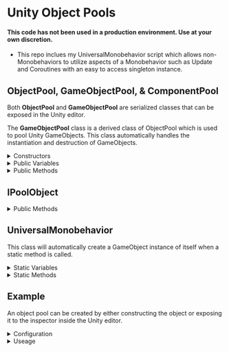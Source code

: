 # Unity Object Pools

#### **This code has not been used in a production environment. Use at your own discretion.**

- This repo inclues my UniversalMonobehavior script which allows non-Monobehaviors to utilize aspects of a Monobehavior such as Update and Coroutines with an easy to access singleton instance.

## ObjectPool, GameObjectPool, & ComponentPool
Both **ObjectPool** and **GameObjectPool** are serialized classes that can be exposed in the Unity editor.

The **GameObjectPool** class is a derived class of ObjectPool<T> which is used to pool Unity GameObjects. This class automatically handles the instantiation and destruction of GameObjects. 
<details>
  <summary>Constructors</summary>
  
  
  #### Generic
  ```c#
  new ObjectPool<T>( Action<IPoolObject> aContruct = null );
  ```
  ```c#
  new ObjectPool<T>( int aMaxObjects, float aDestroyIdleWaitTimeInSeconds, 
                     Action<IPoolObject> aConstruct = null );
  ```
  ```c#
  new ObjectPool<T>( int aMaxObjects, float aDestroyIdleWaitTimeInSeconds,
                     float aUpdateIntervalInSeconds, float aActiveLifetimeInSeconds, 
                     bool aDestroyIdle, bool aIsOpenPool,
                     PoolType aPoolType = PoolType.Recycle,
                     UpdateMode aUpdateMode = UpdateMode.Interval,
                     Action<IPoolObject> aConstruct = null );
  ````
  #### GameObject
  ```c#
  new GameObjectPool( GameObject aPrefab, ConstructObject aContruct = null );
  ```
  ```c#
  new GameObjectPool( GameObject aPrefab, int aMaxObjects, 
                      float aDestroyIdleWaitTimeInSeconds, 
                      Action<IPoolObject> aConstruct = null );
  ```
  ```c#
  new GameObjectPool( GameObject aPrefab, int aMaxObjects, float aDestroyIdleWaitTimeInSeconds,
                      float aUpdateIntervalInSeconds, float aActiveLifetimeInSeconds, 
                      bool aDestroyIdle, bool aIsOpenPool,
                      PoolType aPoolType = PoolType.Recycle,
                      UpdateMode aUpdateMode = UpdateMode.Interval,
                      Action<IPoolObject> aConstruct = null );
````
</details>

<details>
  <summary>Public Variables</summary>
  
  Type | Name | Summary
  ---- | ---- | -------
  System.Action\<T\> | StartAction | An action to perform on an object before it becomes active.
  System.Action\<T\> | ReturnAction | An action to perform on an object before it returns to the pool.
  System.Action\<T\> | RemoveAction | An action to perform on an object before it is removed from the pool.
  System.Action\<T\> | DestroyAction | An action to perform on an object before it gets destroyed.
  int | maxObjects | The max number of objects allowed in the pool at a given time.
  int | idleDontDestroy | The number of idle object to ignore destorying even after the idle wait time has passed.
  float | destroyIdleWaitTimeInSeconds | How long to wait before destroying an idle object.
  float | activeLifetimeInSeconds | The lifetime of an active object in seconds before it is automatically returned to the pool. <br> A value less than zero will not automatically return objects to the pool.
  float | updateIntervalInSeconds | How often to update the pool in seconds if the update mode is set to "Interval". <br>Longer times between intervals may improve performance.
  bool | destroyIdle | Should the pool destroy idle objects? <br>If false, destroyIdleWaitTimeInSeconds is ignored.
  bool | isOpenPool | Can objects not belonging to this pool be returned to this pool? <br>If false, foreign objects returned to this pool will be redirected to their associated pool instead.
  PoolType(enum) | poolType | Recycle = Reuse objects while they are still active if pool is full,<br>Overflow = Create temporary objects that get destroyed upon return if pool is full.
  UpdateMode(enum) | updateMode | Interval = Update the pool using a pre-defined interval.<br>Constant = Update the pool every frame.<br>None = Do not update the pool.
  UpdateType(enum) | updateType | Update = Update the pool Unity's Update method.<br>FixedUpdate = Update the pool Unity's FixedUpdate method.<br>LateUpdate = Update the pool using Unity's LateUpdate method.
  Transform | parentObject | The transform of a GameObject to parent pooled objects to.<br>**\*GameObjectPool & ComponentPool Only.**
   </details>

<details>
  <summary>Public Methods</summary>
  
  Return Type | Method | Summary
  ----------- | ------ | -------
  IPoolObject | RequestObject() | Retrieves an object from the pool To be used.
  void | ReturnToPool(IPoolObject) | Returns an object to the pool.
  void | SetConstructor(System.Action\<IPoolObject\>) | Sets the constructon action for objects upon creation.
  void | SetPrefab(GameObject) | Sets the prefab used to create new objects in the pool<br> **\*GameObjectPool & Component Only.**
 </details>
  
## IPoolObject
<details>
  <summary>Public Methods</summary>
  
  Return Type | Method | Summary
  ----------- | ------ | -------
  PoolPayload | GetPayload() | Returns a struct containing the pooled object and its associated pool.
  T | GetObject() | Returns the pool object.
  ObjectPool<T> | GetPool() | Returns the pool the object belongs to.
  ObjectStatus(enum) | GetStatus() | Returns the status of the pooled object.
  float | GetActiveStartTime() | Returns the Time.realTimeSinceStartup of when the pooled object last became active.
  float | GetIdleStartTime() | Gets the Time.realTimeSinceStartup of when the pooled object last became idle.
  void | ReturnToPool() | Returns the object to its associated pool.
 </details>
  
## UniversalMonobehavior
  This class will automatically create a GameObject instance of itself when a static method is called.
  
  <details>
  <summary>Static Variables</summary>
  
  Type | Name | Summary
  ---- | ---- | -------
  UniversalMonobehavior | Instance | A singleton instance of this class that persists between scenes.
 </details>
  
  <details>
  <summary>Static Methods</summary>
  
  Return Type | Method | Summary
  ----------- | ------ | -------
  bool | AddToUpdate(System.Action) | Adds an action to be called in Unity's Update method.<br>Returns if operation was successful.
  bool | AddToFixedUpdate(System.Action) | Adds an action to be called in Unity's FixedUpdate method.<br>Returns if operation was successful.
  bool | AddToLateUpdate(System.Action) | Adds an action to be called in Unity's LateUpdate method.<br>Returns if operation was successful.
  bool | RemoveFromUpdate(System.Action) | Removes an action set to be called in Unity's Update method.<br>Returns if operation was successful.
  bool | RemoveFromFixedUpdate(System.Action) | Removes an action set to be called in Unity's FixedUpdate method.<br>Returns if operation was successful.
  bool | RemoveFromLateUpdate(System.Action) | Removes an action set to be called in Unity's LateUpdate method.<br>Returns if operation was successful.
 </details>
  
## Example
An object pool can be created by either constructing the object or exposing it to the inspector inside the Unity editor.

<details>
  <summary>Configuration</summary>
  
  ### Constructors
Because all objects created in the pool use their parameterless constructor and some objects need additional configuration when created, a constructor callback can be set. This callback runs after an object is created and functions like a regualr constructor to remedy this limitation. 

For example, this pool handles bullet GameObjects. Each bullet needs a reference to its IPoolObject interface. This could be set when the object is requested, but for efficiency, the reference can be set once, when the bullet is created inside the constructor callback.
```C#
GameObjectPool _pool;
  
  ...
  
_pool.SetConstructor( ( lObj ) => {
  lObj.GetObject().GetComponent<SpawnObject>().Initialize( lObj );
} );
```
  
This can be simplifed even further by using **ComponentPool\<T\>** which also automatically handles the instantiation and destruction of GameObjects, but returns a component type instead. This is useful if a specific component on a GameObject is constantly used.

For example the previous constructor can be simplified like so:
```C#
ComponentPool<ComponentSpawnObject> _pool;
  
  ...
  
_pool.SetConstructor( ( lObj ) => {
    lObj.GetObject().Initialize( lObj );
} );
```
  
  ### Callbacks
Aside from the configuration variables avalible in the constructor and editor fields, the object pools also have callback methods that run when an object is requested, returned, removed, and deleted.
These can be useful if an object needs additional setup during each step of its life.

For example, this pool handles bullets which need to be enabled/disabled and moved to a specified location when retrieved and returned to and from the pool.
```C#
GameObjectPool _pool;
  
  ...
  
 _pool.StartAction = ( obj ) => {
    obj.transform.position = transform.position + Vector3.up;
    obj.SetActive( true );
};

_pool.ReturnAction = ( obj ) => {
    obj.transform.position = transform.position;
    obj.SetActive( false );
};
```
</details>
  
<details>
  <summary>Useage</summary>
  
  Using an object pool is very simple. 
  
  To request an object from the pool, use ``RequestObject()`` which will return an IPoolObject interface that constains the object, assigned pool, status, and active and idle start times. 
  
  To manually return an object to its assigned pool, either call the method ``ReturnToPool()`` inside the IPoolObject interface, or call the ``ReturnToPool(IPoolObject)`` method inside the pool object with the IPoolObject you want to return to the pool.
  
  It is possible to return an object to a differnt pool of the same type if the new pool is flaged as an "open pool" in its configuration settings. To do so, simply call the ``ReturnToPool(IPoolObject)`` method inside the pool you want to return the object to and supply the IPoolObject as the parameter. If an object is returned to a foreign pool that is not flagged as open or of a different type, the object will be returned to its currently assigned pool. If an object is successfully returned to a foreign pool, it will be removed from its previously assigned pool.
</details>

